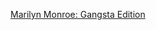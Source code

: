 ---
layout: post
wordpress_id: 782
wordpress_url: http://noesbueno.com/archives/782
date: '2010-09-12 13:59:54 -0500'
date_gmt: '2010-09-12 18:59:54 -0500'
body: |
  <p><a href="http://www.epicponyz.com/2010/09/marilyn-monroe-gangsta-edition.html">Marilyn Monroe: Gangsta Edition</a></p>
---